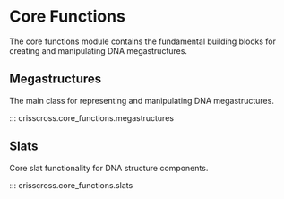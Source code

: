 # Core Functions

The core functions module contains the fundamental building blocks for creating and manipulating DNA megastructures.

## Megastructures

The main class for representing and manipulating DNA megastructures.

::: crisscross.core_functions.megastructures

## Slats

Core slat functionality for DNA structure components.

::: crisscross.core_functions.slats

